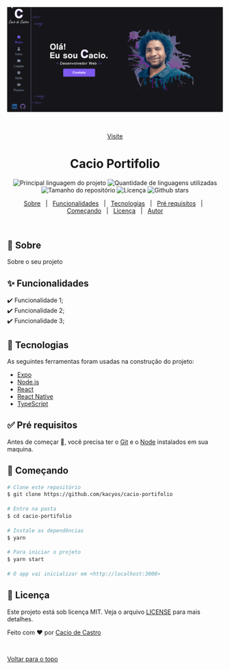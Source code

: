 <div align="center" id="top"> 
  <img src="./video.gif" alt="Cacio Portifolio" />

&#xa0;

<a href="https://www.caciodev.com/">Visite</a></div>

<h1 align="center">Cacio Portifolio</h1>

<p align="center">
  <img alt="Principal linguagem do projeto" src="https://img.shields.io/github/languages/top/kacyos/cacio-portifolio?color=56BEB8">

  <img alt="Quantidade de linguagens utilizadas" src="https://img.shields.io/github/languages/count/kacyos/cacio-portifolio?color=56BEB8">

  <img alt="Tamanho do repositório" src="https://img.shields.io/github/repo-size/kacyos/cacio-portifolio?color=56BEB8">

  <img alt="Licença" src="https://img.shields.io/github/license/kacyos/cacio-portifolio?color=56BEB8">
   
   <img alt="Github stars" src="https://img.shields.io/github/stars/kacyos/cacio-portifolio?color=56BEB8" />
</p>

<!-- Status -->

<!-- <h4 align="center">
	🚧  Cacio Portifolio 🚀 Em construção...  🚧
</h4>

<hr> -->

<p align="center">
  <a href="#dart-sobre">Sobre</a> &#xa0; | &#xa0; 
  <a href="#sparkles-funcionalidades">Funcionalidades</a> &#xa0; | &#xa0;
  <a href="#rocket-tecnologias">Tecnologias</a> &#xa0; | &#xa0;
  <a href="#white_check_mark-pré-requisitos">Pré requisitos</a> &#xa0; | &#xa0;
  <a href="#checkered_flag-começando">Começando</a> &#xa0; | &#xa0;
  <a href="#memo-licença">Licença</a> &#xa0; | &#xa0;
  <a href="https://github.com/kacyos" target="_blank">Autor</a>
</p>

<br>

## 🎯 Sobre

Sobre o seu projeto

## :sparkles: Funcionalidades

:heavy_check_mark: Funcionalidade 1;\
:heavy_check_mark: Funcionalidade 2;\
:heavy_check_mark: Funcionalidade 3;

## 🚀 Tecnologias

As seguintes ferramentas foram usadas na construção do projeto:

- [Expo](https://expo.io/)
- [Node.js](https://nodejs.org/en/)
- [React](https://pt-br.reactjs.org/)
- [React Native](https://reactnative.dev/)
- [TypeScript](https://www.typescriptlang.org/)

## ✅ Pré requisitos

Antes de começar 🏁, você precisa ter o [Git](https://git-scm.com) e o [Node](https://nodejs.org/en/) instalados em sua maquina.

## 🏁 Começando

```bash
# Clone este repositório
$ git clone https://github.com/kacyos/cacio-portifolio

# Entre na pasta
$ cd cacio-portifolio

# Instale as dependências
$ yarn

# Para iniciar o projeto
$ yarn start

# O app vai inicializar em <http://localhost:3000>
```

## 📝 Licença

Este projeto está sob licença MIT. Veja o arquivo [LICENSE](LICENSE.md) para mais detalhes.

Feito com :heart: por <a href="https://github.com/kacyos" target="_blank">Cacio de Castro</a>

&#xa0;

<a href="#top">Voltar para o topo</a>
